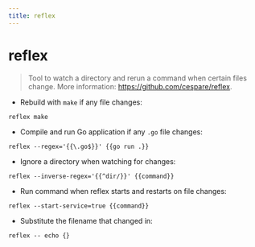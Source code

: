 ```yaml
---
title: reflex
---
```

# reflex

> Tool to watch a directory and rerun a command when certain files change.
> More information: <https://github.com/cespare/reflex>.

- Rebuild with `make` if any file changes:

`reflex make`

- Compile and run Go application if any `.go` file changes:

`reflex --regex='{{\.go$}}' {{go run .}}`

- Ignore a directory when watching for changes:

`reflex --inverse-regex='{{^dir/}}' {{command}}`

- Run command when reflex starts and restarts on file changes:

`reflex --start-service=true {{command}}`

- Substitute the filename that changed in:

`reflex -- echo {}`
